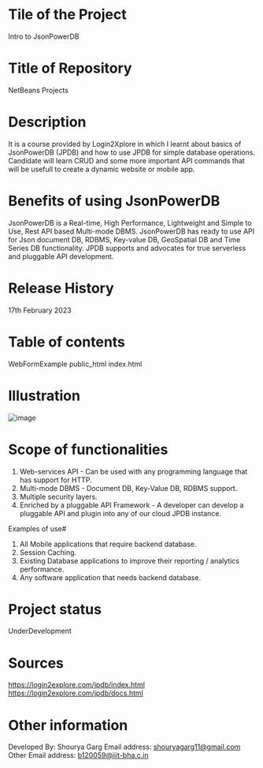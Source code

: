 # Tile of the Project
Intro to JsonPowerDB

# Title of Repository
NetBeans Projects

# Description
It is a course provided by Login2Xplore in which I learnt about basics of JsonPowerDB (JPDB) and how to use JPDB for simple database operations. Candidate will learn CRUD and some more important API commands that will be usefull to create a dynamic website or mobile app.

# Benefits of using JsonPowerDB
JsonPowerDB is a Real-time, High Performance, Lightweight and Simple to Use, Rest API based Multi-mode DBMS. JsonPowerDB has ready to use API for Json document DB, RDBMS, Key-value DB, GeoSpatial DB and Time Series DB functionality. JPDB supports and advocates for true serverless and pluggable API development.

# Release History
17th February 2023

# Table of contents
WebFormExample
  public_html
    index.html

# Illustration
![image](file:///C:/Users/Shourya/OneDrive/Pictures/Screenshots/Screenshot%20(37).png)

# Scope of functionalities
1. Web-services API - Can be used with any programming language that has support for HTTP.
2. Multi-mode DBMS - Document DB, Key-Value DB, RDBMS support.
3. Multiple security layers.
4. Enriched by a pluggable API Framework - A developer can develop a pluggable API and plugin into any of our cloud JPDB instance.

Examples of use# 
1. All Mobile applications that require backend database.
2. Session Caching.
3. Existing Database applications to improve their reporting / analytics performance.
4. Any software application that needs backend database.

# Project status
UnderDevelopment

# Sources
https://login2explore.com/jpdb/index.html
https://login2explore.com/jpdb/docs.html

# Other information
Developed By: Shourya Garg
Email address: shouryagarg11@gmail.com
Other Email address: b120059@iiit-bha.c.in
